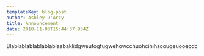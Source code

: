 ```yaml
---
templateKey: blog-post
author: Ashley D'Arcy
title: Announcement
date: 2018-11-03T15:44:37.934Z
---
```

Blablablablablablablaabaklidgweufogfugwehowcchuohcihihscougeuooecdc
